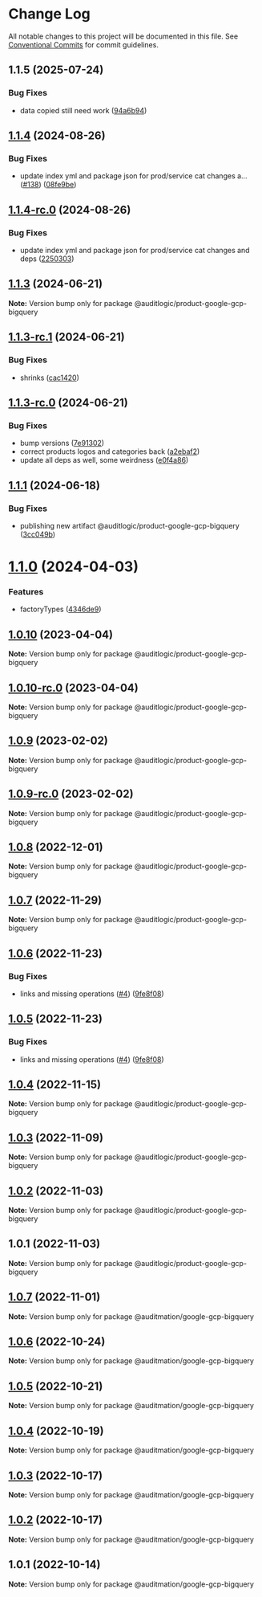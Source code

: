# Change Log

All notable changes to this project will be documented in this file.
See [Conventional Commits](https://conventionalcommits.org) for commit guidelines.

## 1.1.5 (2025-07-24)


### Bug Fixes

* data copied still need work ([94a6b94](https://github.com/zerobias-org/product/commit/94a6b942fb0516367548599d739529536132755a))





## [1.1.4](https://github.com/auditlogic/product/compare/@auditlogic/product-google-gcp-bigquery@1.1.3...@auditlogic/product-google-gcp-bigquery@1.1.4) (2024-08-26)


### Bug Fixes

* update index yml and package json for prod/service cat changes a… ([#138](https://github.com/auditlogic/product/issues/138)) ([08fe9be](https://github.com/auditlogic/product/commit/08fe9beb1c8457462a19bc69caa02e6212d97e1a))





## [1.1.4-rc.0](https://github.com/auditlogic/product/compare/@auditlogic/product-google-gcp-bigquery@1.1.3...@auditlogic/product-google-gcp-bigquery@1.1.4-rc.0) (2024-08-26)


### Bug Fixes

* update index yml and package json for prod/service cat changes and deps ([2250303](https://github.com/auditlogic/product/commit/225030363a363608240135b7ebed386b28f01e4b))





## [1.1.3](https://github.com/auditlogic/product/compare/@auditlogic/product-google-gcp-bigquery@1.1.3-rc.1...@auditlogic/product-google-gcp-bigquery@1.1.3) (2024-06-21)

**Note:** Version bump only for package @auditlogic/product-google-gcp-bigquery





## [1.1.3-rc.1](https://github.com/auditlogic/product/compare/@auditlogic/product-google-gcp-bigquery@1.1.3-rc.0...@auditlogic/product-google-gcp-bigquery@1.1.3-rc.1) (2024-06-21)


### Bug Fixes

* shrinks ([cac1420](https://github.com/auditlogic/product/commit/cac14200fefcd8183ab69fe89a47bd3f70f563e9))





## [1.1.3-rc.0](https://github.com/auditlogic/product/compare/@auditlogic/product-google-gcp-bigquery@1.1.1...@auditlogic/product-google-gcp-bigquery@1.1.3-rc.0) (2024-06-21)


### Bug Fixes

* bump versions ([7e91302](https://github.com/auditlogic/product/commit/7e913023b8b312150ed7762c32fbbe616be71de5))
* correct products logos and categories back ([a2ebaf2](https://github.com/auditlogic/product/commit/a2ebaf2efe8e232e6ff22c774c456048771f9469))
* update all deps as well, some weirdness ([e0f4a86](https://github.com/auditlogic/product/commit/e0f4a864714e2d3de6bbf3da014d5312fe53be2f))





## [1.1.1](https://github.com/auditlogic/product/compare/@auditlogic/product-google-gcp-bigquery@1.1.0...@auditlogic/product-google-gcp-bigquery@1.1.1) (2024-06-18)


### Bug Fixes

* publishing new artifact @auditlogic/product-google-gcp-bigquery ([3cc049b](https://github.com/auditlogic/product/commit/3cc049b0efae8c76f221d606d16412dbfcd6bbb1))





# [1.1.0](https://github.com/auditlogic/product/compare/@auditlogic/product-google-gcp-bigquery@1.0.10...@auditlogic/product-google-gcp-bigquery@1.1.0) (2024-04-03)


### Features

* factoryTypes ([4346de9](https://github.com/auditlogic/product/commit/4346de92693aee892fccf725338ffc7b80ab182b))





## [1.0.10](https://github.com/auditlogic/product/compare/@auditlogic/product-google-gcp-bigquery@1.0.9...@auditlogic/product-google-gcp-bigquery@1.0.10) (2023-04-04)

**Note:** Version bump only for package @auditlogic/product-google-gcp-bigquery





## [1.0.10-rc.0](https://github.com/auditlogic/product/compare/@auditlogic/product-google-gcp-bigquery@1.0.9...@auditlogic/product-google-gcp-bigquery@1.0.10-rc.0) (2023-04-04)

**Note:** Version bump only for package @auditlogic/product-google-gcp-bigquery





## [1.0.9](https://github.com/auditlogic/product/compare/@auditlogic/product-google-gcp-bigquery@1.0.8...@auditlogic/product-google-gcp-bigquery@1.0.9) (2023-02-02)

**Note:** Version bump only for package @auditlogic/product-google-gcp-bigquery





## [1.0.9-rc.0](https://github.com/auditlogic/product/compare/@auditlogic/product-google-gcp-bigquery@1.0.8...@auditlogic/product-google-gcp-bigquery@1.0.9-rc.0) (2023-02-02)

**Note:** Version bump only for package @auditlogic/product-google-gcp-bigquery





## [1.0.8](https://github.com/auditlogic/product/compare/@auditlogic/product-google-gcp-bigquery@1.0.7...@auditlogic/product-google-gcp-bigquery@1.0.8) (2022-12-01)

**Note:** Version bump only for package @auditlogic/product-google-gcp-bigquery





## [1.0.7](https://github.com/auditlogic/product/compare/@auditlogic/product-google-gcp-bigquery@1.0.6...@auditlogic/product-google-gcp-bigquery@1.0.7) (2022-11-29)

**Note:** Version bump only for package @auditlogic/product-google-gcp-bigquery





## [1.0.6](https://github.com/auditlogic/product/compare/@auditlogic/product-google-gcp-bigquery@1.0.4...@auditlogic/product-google-gcp-bigquery@1.0.6) (2022-11-23)


### Bug Fixes

* links and missing operations ([#4](https://github.com/auditlogic/product/issues/4)) ([9fe8f08](https://github.com/auditlogic/product/commit/9fe8f08fe7c57fdb79f991ac35bd6ac2e7dcad38))





## [1.0.5](https://github.com/auditlogic/product/compare/@auditlogic/product-google-gcp-bigquery@1.0.4...@auditlogic/product-google-gcp-bigquery@1.0.5) (2022-11-23)


### Bug Fixes

* links and missing operations ([#4](https://github.com/auditlogic/product/issues/4)) ([9fe8f08](https://github.com/auditlogic/product/commit/9fe8f08fe7c57fdb79f991ac35bd6ac2e7dcad38))





## [1.0.4](https://github.com/auditlogic/product/compare/@auditlogic/product-google-gcp-bigquery@1.0.3...@auditlogic/product-google-gcp-bigquery@1.0.4) (2022-11-15)

**Note:** Version bump only for package @auditlogic/product-google-gcp-bigquery





## [1.0.3](https://github.com/auditlogic/product/compare/@auditlogic/product-google-gcp-bigquery@1.0.2...@auditlogic/product-google-gcp-bigquery@1.0.3) (2022-11-09)

**Note:** Version bump only for package @auditlogic/product-google-gcp-bigquery





## [1.0.2](https://github.com/auditlogic/product/compare/@auditlogic/product-google-gcp-bigquery@1.0.1...@auditlogic/product-google-gcp-bigquery@1.0.2) (2022-11-03)

**Note:** Version bump only for package @auditlogic/product-google-gcp-bigquery





## 1.0.1 (2022-11-03)

**Note:** Version bump only for package @auditlogic/product-google-gcp-bigquery





## [1.0.7](https://github.com/auditmation/store-content/compare/@auditmation/google-gcp-bigquery@1.0.6...@auditmation/google-gcp-bigquery@1.0.7) (2022-11-01)

**Note:** Version bump only for package @auditmation/google-gcp-bigquery





## [1.0.6](https://github.com/auditmation/store-content/compare/@auditmation/google-gcp-bigquery@1.0.5...@auditmation/google-gcp-bigquery@1.0.6) (2022-10-24)

**Note:** Version bump only for package @auditmation/google-gcp-bigquery





## [1.0.5](https://github.com/auditmation/store-content/compare/@auditmation/google-gcp-bigquery@1.0.4...@auditmation/google-gcp-bigquery@1.0.5) (2022-10-21)

**Note:** Version bump only for package @auditmation/google-gcp-bigquery





## [1.0.4](https://github.com/auditmation/store-content/compare/@auditmation/google-gcp-bigquery@1.0.3...@auditmation/google-gcp-bigquery@1.0.4) (2022-10-19)

**Note:** Version bump only for package @auditmation/google-gcp-bigquery





## [1.0.3](https://github.com/auditmation/store-content/compare/@auditmation/google-gcp-bigquery@1.0.2...@auditmation/google-gcp-bigquery@1.0.3) (2022-10-17)

**Note:** Version bump only for package @auditmation/google-gcp-bigquery





## [1.0.2](https://github.com/auditmation/store-content/compare/@auditmation/google-gcp-bigquery@1.0.1...@auditmation/google-gcp-bigquery@1.0.2) (2022-10-17)

**Note:** Version bump only for package @auditmation/google-gcp-bigquery





## 1.0.1 (2022-10-14)

**Note:** Version bump only for package @auditmation/google-gcp-bigquery
